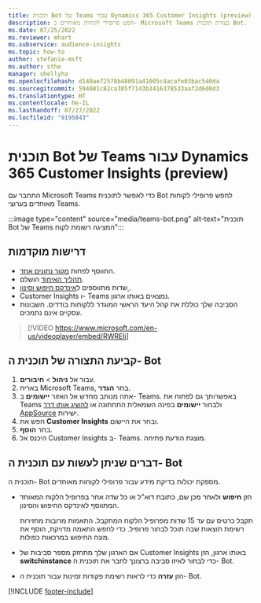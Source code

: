 ```yaml
---
title: תוכנית Bot של Teams עבור Dynamics 365 Customer Insights‎‏ (preview)
description: חפש פרופילי לקוחות מאוחדים ב- Microsoft Teams בעזרת תוכנית Bot.
ms.date: 07/25/2022
ms.reviewer: mhart
ms.subservice: audience-insights
ms.topic: how-to
author: stefanie-msft
ms.author: sthe
manager: shellyha
ms.openlocfilehash: d140ae72578b48091a41005c4acafe03bac540da
ms.sourcegitcommit: 594081c82ca385f7143b3416378533aaf2d6d0d3
ms.translationtype: HT
ms.contentlocale: he-IL
ms.lasthandoff: 07/27/2022
ms.locfileid: "9195843"
---
```

# <a name="teams-bot-for-dynamics-365-customer-insights-preview"></a>תוכנית Bot של Teams עבור Dynamics 365 Customer Insights‎‏ (preview)

התחבר עם Microsoft Teams כדי לאפשר לתוכנית Bot לחפש פרופילי לקוחות מאוחדים בערוצי Teams.

:::image type="content" source="media/teams-bot.png" alt-text="תוכנית Bot של Teams המציגה רשומת לקוח":::

## <a name="prerequisites"></a>‏‫דרישות מוקדמות‬

- התווסף לפחות [מקור נתונים אחד](data-sources.md).
- [תהליך האיחוד](data-unification.md) הושלם.
- שדות מתווספים ל[אינדקס חיפוש וסינון ](search-filter-index.md).
- Customer Insights ו- Teams נמצאים באותו ארגון.
- הסביבה שלך כוללת את קהל היעד הראשי המוגדר ללקוחות בודדים. חשבונות עסקיים אינם נתמכים.


> [!VIDEO https://www.microsoft.com/en-us/videoplayer/embed/RWRElj]

## <a name="configure-the-bot"></a>קביעת התצורה של תוכנית ה- Bot

1. עבור אל **ניהול** > **חיבורים**.
1. באריח Microsoft Teams, בחר **הגדר**.
1. אתה מנותב מחדש אל האזור **יישומים** ב- Teams. באפשרותך גם לפתוח את Teams ולבחור **יישומים** בפינה השמאלית התחתונה או [להשיג אותו דרך AppSource](https://go.microsoft.com/fwlink/?linkid=2124104) ישירות.
1. חפש את **Customer Insights** ובחר את היישום.
1. בחר **הוסף**.
1. היכנס אל Customer Insights ב- Teams. מוצגת הודעת פתיחה.

## <a name="things-you-can-do-with-the-bot"></a>דברים שניתן לעשות עם תוכנית ה- Bot

תוכנית ה- Bot מספקת יכולות בדיקת מידע עבור פרופילי לקוחות מאוחדים.

- הזן **חיפוש** ולאחר מכן שם, כתובת דוא"ל או כל שדה אחר בפרופיל הלקוח המאוחד המתווסף לאינדקס החיפוש והסינון.

  תקבל כרטיס עם עד 15 שדות מפרופיל הלקוח המתקבל. התאמות מרובות מחזירות רשימת תוצאות שבה תוכל לבחור פרופיל. כדי לחפש התאמה מדויקת, הוסף את מונח החיפוש במרכאות כפולות.

- אם הארגון שלך מתחזק מספר סביבות של Customer Insights באותו ארגון, הזן **switchinstance** כדי לבחור לאיזו סביבה ברצונך לחבר את תוכנית ה- Bot.

- הזן **עזרה** כדי לראות רשימת פקודות זמינות עבור תוכנית ה- Bot.  

[!INCLUDE [footer-include](includes/footer-banner.md)]